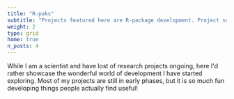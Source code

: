 ```yaml
---
title: "R-paks"
subtitle: "Projects featured here are R-package development. Project summaries, links to source code and demos can be found by clicking each."
weight: 2
type: grid
home: true
n_posts: 4
---
```


While I am a scientist and have lost of research projects ongoing, here I'd rather showcase the wonderful world of development I have started exploring.
Most of my projects are still in early phases, but it is so much fun developing things people actually find useful!
